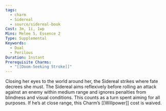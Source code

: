 ```yaml
---
tags:
  - charm
  - Sidereal
  - source/sidereal-book
Cost: 3m, 1i, 1wp
Mins: Melee 5, Essence 2
Type: Supplemental
Keywords:
  - Dual
  - Perilous
Duration: Instant
Prerequisite Charms:
  - "[[Doom-Seeking Stroke]]"
---
```

Closing her eyes to the world around her, the Sidereal strikes where fate decrees she must. The Sidereal aims reflexively before rolling an attack against an enemy within medium range and ignores penalties from blindness and visual conditions. This counts as a turn spent aiming for all purposes. If he’s at close range, this Charm’s [[Willpower]] cost is waived.